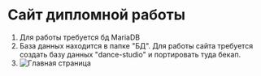 # Сайт дипломной работы
1. Для работы требуется бд MariaDB
2. База данных находится в папке "БД". Для работы сайта требуется создать базу данных "dance-studio" и портировать туда бекап.
3. ![Главная страница]([http://url/to/img.png](https://github.com/crazykivi/site-dance/blob/main/img/dance-img/gl.png))
